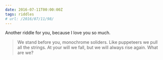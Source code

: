 ```yaml
---
date: 2016-07-11T00:00:00Z
tags: riddles
# url: /2016/07/11/98/
---
```


Another riddle for you, because I love you so much.

> We stand before you, monochrome soliders. Like puppeteers we pull all the strings.  At your will we fall, but we will always rise again. What are we?